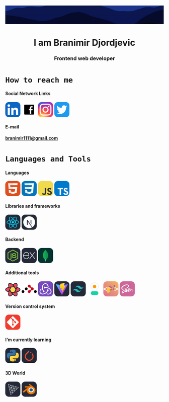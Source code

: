 ![Branimir Djordjevic](/images/mainBackground.png 'No limitation')

<h1 align='center'>I am Branimir Djordjevic</h1>
<h3 align='center'>Frontend web developer</h3>

<!-- New Version -->

# `How to reach me`

#### Social Network Links

<!-- New Version -->
<div id='badges'>
<a href="https://www.linkedin.com/in/branimirdjordjevic82/" target="_blank"><img src="./icons/LinkedIn.svg" width="48"></a>
<a href="https://www.facebook.com/profile.php?id=100013754237181" target="_blank"><img src='./images/facebook-logo.svg' style='width:48px'/></a>
<a href="https://www.instagram.com/branimir_art/" target="_blank"><img src="./icons/Instagram.svg" width="48"></a>
<a href="https://twitter.com/branimir1111" target="_blank"><img src="./icons/Twitter.svg" width="48"></a>
</div>

#### E-mail

**branimir1111@gmail.com**

# `Languages and Tools `

<!-- JavaScript, TypeScript -->

#### Languages

<div id='badges'>
<img src="./icons/HTML.svg" width="48">
<img src="./icons/CSS.svg" width="48">
<img src="./icons/JavaScript.svg" width="48">
<img src="./icons/TypeScript.svg" width="48">
</div>

<!--React, Next -->

#### Libraries and frameworks

<div id='badges'>
<img src="./icons/React-Dark.svg" width="48">
<img src="./icons/NextJS-Dark.svg" width="48">
</div>

<!-- Node, Express, MongoDB -->

#### Backend

<div id='badges'>
<img src="./icons/NodeJS-Dark.svg" width="48">
<img src="./icons/ExpressJS-Dark.svg" width="48">
<img src="./icons/MongoDB.svg" width="48">
</div>

#### Additional tools

<div id=badges>
<img src="./images/react-query.svg" width="48">
<img src="./images/react-router.svg" width="48">
<img src="./icons/Redux.svg" width="48">
<img src="./icons/Vite-Dark.svg" width="48">
<img src="./icons/TailwindCSS-Dark.svg" width="48">
<img src="./images/daisyui.svg" width="48">
<img src="./icons/StyledComponents.svg" width="48">
<img src="./icons/Sass.svg" width="48">
</div>

<!-- Git -->

#### Version control system

<img src="./icons/Git.svg" width="48">

<!-- Python, PyTorch -->

#### I’m currently learning

<div id='badges'>
<img src="./icons/Python-Dark.svg" width="48">
<img src="./icons/PyTorch-Dark.svg" width="48">
</div>

<!-- ThreeJs, Blender -->

#### 3D World

<div id='badges'>
<img src="./icons/ThreeJS-Dark.svg" width="48">
<img src="./icons/Blender-Dark.svg" width="48">
</div>
